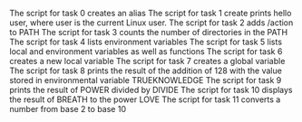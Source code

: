 The script for task 0 creates an alias
The script for task 1 create prints hello user, where user is the current Linux user.
The script for task 2 adds /action to PATH
The script for task 3 counts the number of directories in the PATH
The script for task 4 lists environment variables
The script for task 5 lists local and environment variables as well as functions
The script for task 6 creates a new local variable
The script for task 7 creates a global variable
The script for task 8 prints the result of the addition of 128 with the value stored in environmental variable TRUEKNOWLEDGE
The script for task 9 prints the result of POWER divided by DIVIDE 
The script for task 10 displays the result of BREATH to the power LOVE
The script for task 11 converts a number from base 2 to base 10
